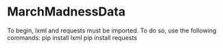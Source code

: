 # MarchMadnessData

To begin, lxml and requests must be imported. To do so, use the following commands:
	pip install lxml
	pip install requests

	